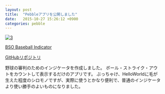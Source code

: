```yaml
---
layout: post
title:  "Pebbleアプリを公開しました"
date:   2015-10-27 15:26:12 +0900
categories: pebble
---
```


[![3](http://www.showway.biz/wp-content/uploads/2015/10/3.png)](http://www.showway.biz/wp-content/uploads/2015/10/3.png)

[BSO Baseball Indicator](http://apps.getpebble.com/en_US/application/561cb30d2116352d6600003d)

[GitHubリポジトリ](https://github.com/kusanaginoturugi/bso)

野球の審判のためのインジケータを作成しました。 ボール・ストライク・アウトをカウントして表示するだけのアプリです。 ぶっちゃけ、HelloWorldに毛が生えた程度のシロモノですが、実際に使うとかなり便利で、普通のインジケータより使い勝手のよいものになりました。
